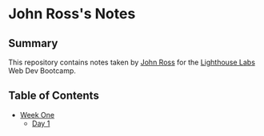 # John Ross's Notes

## Summary

This repository contains notes taken by [John Ross](https://github.com/tronross) for the [Lighthouse Labs](https://www.lighthouselabs.ca/) Web Dev Bootcamp.

## Table of Contents

* [Week One](/Week_1/)
  * [Day 1](/Week_1/Day_1/)
